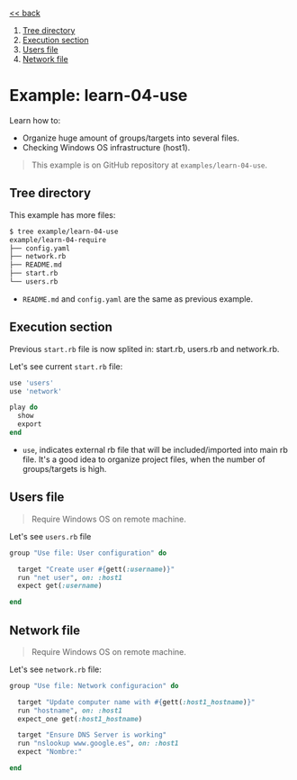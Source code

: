 [<< back](README.md)

1. [Tree directory](#tree-directory)
2. [Execution section](#execution-section)
3. [Users file](#users-file)
4. [Network file](#network-file)

# Example: learn-04-use

Learn how to:
* Organize huge amount of groups/targets into several files.
* Checking Windows OS infrastructure (host1).

> This example is on GitHub repository at `examples/learn-04-use`.

## Tree directory

This example has more files:

```bash
$ tree example/learn-04-use
example/learn-04-require
├── config.yaml
├── network.rb
├── README.md
├── start.rb
└── users.rb
```

* `README.md` and `config.yaml` are the same as previous example.

## Execution section

Previous `start.rb` file is now splited in: start.rb, users.rb and network.rb.

Let's see current `start.rb` file:

```ruby
use 'users'
use 'network'

play do
  show
  export
end
```

* `use`, indicates external rb file that will be included/imported into main rb file. It's a good idea to organize project files, when the number of groups/targets is high.

## Users file

> Require Windows OS on remote machine.

Let's see `users.rb` file

```ruby
group "Use file: User configuration" do

  target "Create user #{gett(:username)}"
  run "net user", on: :host1
  expect get(:username)

end
```

## Network file

> Require Windows OS on remote machine.

Let's see `network.rb` file:

```ruby
group "Use file: Network configuracion" do

  target "Update computer name with #{gett(:host1_hostname)}"
  run "hostname", on: :host1
  expect_one get(:host1_hostname)

  target "Ensure DNS Server is working"
  run "nslookup www.google.es", on: :host1
  expect "Nombre:"

end
```
